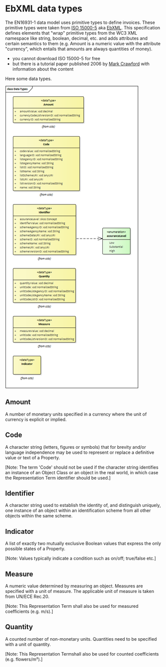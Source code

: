 # EbXML data types

The EN16931-1 data model uses primitive types to define invoices. These primitive types were taken from [ISO 15000-5](https://www.iso.org/standard/61433.html) aka [EbXML](https://en.wikipedia.org/wiki/EbXML). This specification defines elements that "wrap" primitive types from the WC3 XML namespace like string, boolean, decimal, etc. and adds attributes and certain semantics to them (e.g. Amount is a numeric value with the attribute "currency", which entails that amounts are always quantities of money).

- you cannot download ISO 15000-5 for free
- but there is a tutorial paper published 2006 by [Mark Crawford](https://www.oasis-open.org/events/symposium/2006/slides/CrawfordTutorial.pdf) with information about the content

Here some data types.

![](../image/EbXML-DataTypes.png)

## Amount

A number of monetary units specified in a currency where the unit of currency is explicit or implied.

## Code

A character string (letters, figures or symbols) that for brevity and/or language independence may be used to represent or replace a definitive value or text of a Property.

[Note: The term 'Code' should not be used if the character string identifies an instance of an Object Class or an object in the real world, in which case the Representation Term identifier should be used.] 

## Identifier

A character string used to establish the identity of, and distinguish uniquely, one instance of an object within an identification scheme from all other objects within the same scheme. 

## Indicator

A list of exactly two mutually exclusive Boolean values that express the only possible states of a Property.

[Note: Values typically indicate a condition such as on/off; true/false etc.]

## Measure

A numeric value determined by measuring an object. Measures are specified with a unit of measure. The applicable unit of measure is taken from UN/ECE Rec.20. 

[Note: This Representation Term shall also be used for measured coefficients (e.g. m/s).]

## Quantity

A counted number of non-monetary units. Quantities need to be specified with a unit of quantity.

[Note: This Representation Termshall also be used for counted coefficients (e.g. flowers/m²).]